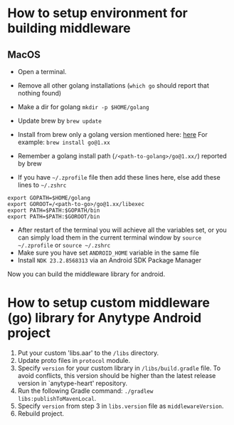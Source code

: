 # How to setup environment for building middleware
## MacOS

- Open a terminal.
- Remove all other golang installations (`which go` should report that nothing found)
- Make a dir for golang `mkdir -p $HOME/golang`
- Update brew by `brew update`
- Install from brew only a golang version mentioned here: [here](https://github.com/anyproto/anytype-heart#build-from-source)
For example: `brew install go@1.xx`
- Remember a golang install path (`/<path-to-golang>/go@1.xx/`) reported by brew 

- If you have `~/.zprofile` file then add these lines here, else add these lines to `~/.zshrc`

```
export GOPATH=$HOME/golang
export GOROOT=/<path-to-go>/go@1.xx/libexec 
export PATH=$PATH:$GOPATH/bin
export PATH=$PATH:$GOROOT/bin
```
- After restart of the terminal you will achieve all the variables set, 
or you can simply load them in the current terminal window by `source ~/.zprofile` or `source ~/.zshrc`
- Make sure you have set `ANDROID_HOME` variable in the same file
- Install `NDK 23.2.8568313` via an Android SDK Package Manager

Now you can build the middleware library for android.

# How to setup custom middleware (go) library for Anytype Android project

1. Put your custom 'libs.aar' to the `/libs` directory.
2. Update proto files in `protocol` module.
3. Specify `version` for your custom library in `/libs/build.gradle` file. To avoid conflicts, this version should be higher than the latest release version in `anytype-heart' repository.
4. Run the following Gradle command: `./gradlew libs:publishToMavenLocal`.
5. Specify `version` from step 3 in `libs.version` file as `middlewareVersion`.
6. Rebuild project.